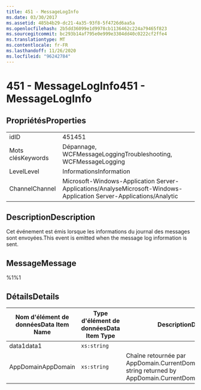 ```yaml
---
title: 451 - MessageLogInfo
ms.date: 03/30/2017
ms.assetid: 485b4b29-dc21-4a35-93f8-5f4726d6aa5a
ms.openlocfilehash: 2b5dd36099e1d9978cb1136462c224a79465f823
ms.sourcegitcommit: bc293b14af795e0e999e3304dd40c0222cf2ffe4
ms.translationtype: MT
ms.contentlocale: fr-FR
ms.lasthandoff: 11/26/2020
ms.locfileid: "96242784"
---
```

# <a name="451---messageloginfo"></a><span data-ttu-id="14798-102">451 - MessageLogInfo</span><span class="sxs-lookup"><span data-stu-id="14798-102">451 - MessageLogInfo</span></span>

## <a name="properties"></a><span data-ttu-id="14798-103">Propriétés</span><span class="sxs-lookup"><span data-stu-id="14798-103">Properties</span></span>  
  
|||  
|-|-|  
|<span data-ttu-id="14798-104">id</span><span class="sxs-lookup"><span data-stu-id="14798-104">ID</span></span>|<span data-ttu-id="14798-105">451</span><span class="sxs-lookup"><span data-stu-id="14798-105">451</span></span>|  
|<span data-ttu-id="14798-106">Mots clés</span><span class="sxs-lookup"><span data-stu-id="14798-106">Keywords</span></span>|<span data-ttu-id="14798-107">Dépannage, WCFMessageLogging</span><span class="sxs-lookup"><span data-stu-id="14798-107">Troubleshooting, WCFMessageLogging</span></span>|  
|<span data-ttu-id="14798-108">Level</span><span class="sxs-lookup"><span data-stu-id="14798-108">Level</span></span>|<span data-ttu-id="14798-109">Informations</span><span class="sxs-lookup"><span data-stu-id="14798-109">Information</span></span>|  
|<span data-ttu-id="14798-110">Channel</span><span class="sxs-lookup"><span data-stu-id="14798-110">Channel</span></span>|<span data-ttu-id="14798-111">Microsoft-Windows-Application Server-Applications/Analyse</span><span class="sxs-lookup"><span data-stu-id="14798-111">Microsoft-Windows-Application Server-Applications/Analytic</span></span>|  
  
## <a name="description"></a><span data-ttu-id="14798-112">Description</span><span class="sxs-lookup"><span data-stu-id="14798-112">Description</span></span>  

 <span data-ttu-id="14798-113">Cet événement est émis lorsque les informations du journal des messages sont envoyées.</span><span class="sxs-lookup"><span data-stu-id="14798-113">This event is emitted when the message log information is sent.</span></span>  
  
## <a name="message"></a><span data-ttu-id="14798-114">Message</span><span class="sxs-lookup"><span data-stu-id="14798-114">Message</span></span>  

 <span data-ttu-id="14798-115">%1</span><span class="sxs-lookup"><span data-stu-id="14798-115">%1</span></span>  
  
## <a name="details"></a><span data-ttu-id="14798-116">Détails</span><span class="sxs-lookup"><span data-stu-id="14798-116">Details</span></span>  
  
|<span data-ttu-id="14798-117">Nom d'élément de données</span><span class="sxs-lookup"><span data-stu-id="14798-117">Data Item Name</span></span>|<span data-ttu-id="14798-118">Type d'élément de données</span><span class="sxs-lookup"><span data-stu-id="14798-118">Data Item Type</span></span>|<span data-ttu-id="14798-119">Description</span><span class="sxs-lookup"><span data-stu-id="14798-119">Description</span></span>|  
|--------------------|--------------------|-----------------|  
|<span data-ttu-id="14798-120">data1</span><span class="sxs-lookup"><span data-stu-id="14798-120">data1</span></span>|`xs:string`||  
|<span data-ttu-id="14798-121">AppDomain</span><span class="sxs-lookup"><span data-stu-id="14798-121">AppDomain</span></span>|`xs:string`|<span data-ttu-id="14798-122">Chaîne retournée par AppDomain.CurrentDomain.FriendlyName.</span><span class="sxs-lookup"><span data-stu-id="14798-122">The string returned by AppDomain.CurrentDomain.FriendlyName.</span></span>|
